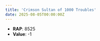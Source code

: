 ```yaml
---
title: 'Crimson Sultan of 1000 Troubles'
date: 2025-08-05T00:00:00Z
---
```

- **RAP**: 8525
- **Value**: -1
